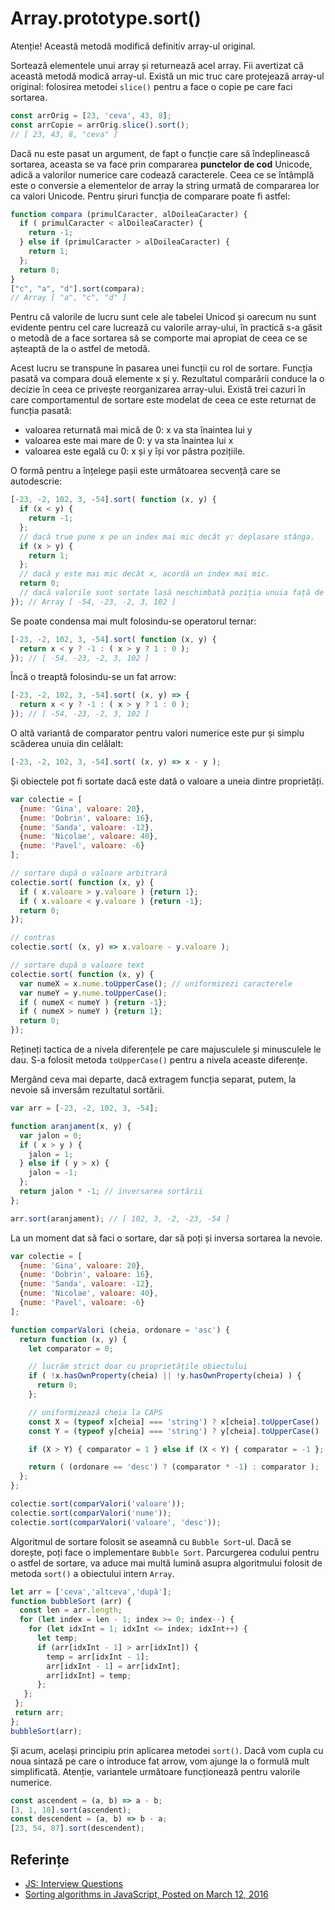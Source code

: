 # Array.prototype.sort()

Atenție! Această metodă modifică definitiv array-ul original.

Sortează elementele unui array și returnează acel array.
Fii avertizat că această metodă modică array-ul. Există un mic truc care protejează array-ul original: folosirea metodei `slice()` pentru a face o copie pe care faci sortarea.

```javascript
const arrOrig = [23, 'ceva', 43, 8];
const arrCopie = arrOrig.slice().sort();
// [ 23, 43, 8, "ceva" ]
```

Dacă nu este pasat un argument, de fapt o funcție care să îndeplinească sortarea, aceasta se va face prin compararea **punctelor de cod** Unicode, adică a valorilor numerice care codează caracterele. Ceea ce se întâmplă este o conversie a elementelor de array la string urmată de compararea lor ca valori Unicode. Pentru șiruri funcția de comparare poate fi astfel:

```javascript
function compara (primulCaracter, alDoileaCaracter) {
  if ( primulCaracter < alDoileaCaracter) {
    return -1;
  } else if (primulCaracter > alDoileaCaracter) {
    return 1;
  };
  return 0;
}
["c", "a", "d"].sort(compara);
// Array [ "a", "c", "d" ]
```

Pentru că valorile de lucru sunt cele ale tabelei Unicod și oarecum nu sunt evidente pentru cel care lucrează cu valorile array-ului, în practică s-a găsit o metodă de a face sortarea să se comporte mai apropiat de ceea ce se așteaptă de la o astfel de metodă.

Acest lucru se transpune în pasarea unei funcții cu rol de sortare. Funcția pasată va compara două elemente x și y. Rezultatul comparării conduce la o decizie în ceea ce privește reorganizarea array-ului. Există trei cazuri în care comportamentul de sortare este modelat de ceea ce este returnat de funcția pasată:

-   valoarea returnată mai mică de 0: x va sta înaintea lui y
-   valoarea este mai mare de 0: y va sta înaintea lui x
-   valoarea este egală cu 0: x și y își vor păstra pozițiile.

O formă pentru a înțelege pașii este următoarea secvență care se autodescrie:

```javascript
[-23, -2, 102, 3, -54].sort( function (x, y) {
  if (x < y) {
    return -1;
  };
  // dacă true pune x pe un index mai mic decât y: deplasare stânga.
  if (x > y) {
    return 1;
  };
  // dacă y este mai mic decât x, acordă un index mai mic.
  return 0;
  // dacă valorile sunt sortate lasă neschimbată poziția unuia față de celălalt.
}); // Array [ -54, -23, -2, 3, 102 ]
```

Se poate condensa mai mult folosindu-se operatorul ternar:

```javascript
[-23, -2, 102, 3, -54].sort( function (x, y) {
  return x < y ? -1 : ( x > y ? 1 : 0 );
}); // [ -54, -23, -2, 3, 102 ]
```

Încă o treaptă folosindu-se un fat arrow:

```javascript
[-23, -2, 102, 3, -54].sort( (x, y) => {
  return x < y ? -1 : ( x > y ? 1 : 0 );
}); // [ -54, -23, -2, 3, 102 ]
```

O altă variantă de comparator pentru valori numerice este pur și simplu scăderea unuia din celălalt:

```javascript
[-23, -2, 102, 3, -54].sort( (x, y) => x - y );
```

Și obiectele pot fi sortate dacă este dată o valoare a uneia dintre proprietăți.

```javascript
var colectie = [
  {nume: 'Gina', valoare: 20},
  {nume: 'Dobrin', valoare: 16},
  {nume: 'Sanda', valoare: -12},
  {nume: 'Nicolae', valoare: 40},
  {nume: 'Pavel', valoare: -6}
];

// sortare după o valoare arbitrară
colectie.sort( function (x, y) {
  if ( x.valoare > y.valoare ) {return 1};
  if ( x.valoare < y.valoare ) {return -1};
  return 0;
});

// contras
colectie.sort( (x, y) => x.valoare - y.valoare );

// sortare după o valoare text
colectie.sort( function (x, y) {
  var numeX = x.nume.toUpperCase(); // uniformizezi caracterele
  var numeY = y.nume.toUpperCase();
  if ( numeX < numeY ) {return -1};
  if ( numeX > numeY ) {return 1};
  return 0;
});
```

Rețineți tactica de a nivela diferențele pe care majusculele și minusculele le dau. S-a folosit metoda `toUpperCase()` pentru a nivela aceaste diferențe.

Mergând ceva mai departe, dacă extragem funcția separat, putem, la nevoie să inversăm rezultatul sortării.

```javascript
var arr = [-23, -2, 102, 3, -54];

function aranjament(x, y) {
  var jalon = 0;
  if ( x > y ) {
    jalon = 1;
  } else if ( y > x) {
    jalon = -1;
  };
  return jalon * -1; // inversarea sortării
};

arr.sort(aranjament); // [ 102, 3, -2, -23, -54 ]
```

La un moment dat să faci o sortare, dar să poți și inversa sortarea la nevoie.

```javascript
var colectie = [
  {nume: 'Gina', valoare: 20},
  {nume: 'Dobrin', valoare: 16},
  {nume: 'Sanda', valoare: -12},
  {nume: 'Nicolae', valoare: 40},
  {nume: 'Pavel', valoare: -6}
];

function comparValori (cheia, ordonare = 'asc') {
  return function (x, y) {
    let comparator = 0;

    // lucrăm strict doar cu proprietățile obiectului
    if ( !x.hasOwnProperty(cheia) || !y.hasOwnProperty(cheia) ) {
      return 0;
    };

    // uniformizează cheia la CAPS
    const X = (typeof x[cheia] === 'string') ? x[cheia].toUpperCase() : x[cheia];
    const Y = (typeof y[cheia] === 'string') ? y[cheia].toUpperCase() : y[cheia];

    if (X > Y) { comparator = 1 } else if (X < Y) { comparator = -1 };

    return ( (ordonare == 'desc') ? (comparator * -1) : comparator );
  };
};

colectie.sort(comparValori('valoare'));
colectie.sort(comparValori('nume'));
colectie.sort(comparValori('valoare', 'desc'));
```

Algoritmul de sortare folosit se aseamnă cu `Bubble Sort`-ul. Dacă se dorește, poți face o implementare `Bubble Sort`. Parcurgerea codului pentru o astfel de sortare, va aduce mai multă lumină asupra algoritmului folosit de metoda `sort()` a obiectului intern `Array`.

```javascript
let arr = ['ceva','altceva','după'];
function bubbleSort (arr) {
  const len = arr.length;
  for (let index = len - 1; index >= 0; index--) {
    for (let idxInt = 1; idxInt <= index; idxInt++) {
      let temp;
      if (arr[idxInt - 1] > arr[idxInt]) {
        temp = arr[idxInt - 1];
        arr[idxInt - 1] = arr[idxInt];
        arr[idxInt] = temp;
      };
   };
 };
 return arr;
};
bubbleSort(arr);
```

Și acum, același principiu prin aplicarea metodei `sort()`. Dacă vom cupla cu noua sintază pe care o introduce fat arrow, vom ajunge la o formulă mult simplificată. Atenție, variantele următoare funcționează pentru valorile numerice.

```javascript
const ascendent = (a, b) => a - b;
[3, 1, 10].sort(ascendent);
const descendent = (a, b) => b - a;
[23, 54, 87].sort(descendent);
```

## Referințe

-   [JS: Interview Questions](http://khan4019.github.io/front-end-Interview-Questions/sort.html)
-   [Sorting algorithms in JavaScript, Posted on March 12, 2016](http://blog.benoitvallon.com/sorting-algorithms-in-javascript/sorting-algorithms-in-javascript/)
